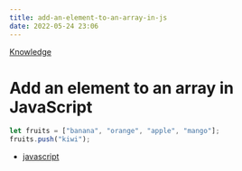 ```yaml
---
title: add-an-element-to-an-array-in-js
date: 2022-05-24 23:06
---
```


[Knowledge](Knowledge.md)

# Add an element to an array in JavaScript

```js
let fruits = ["banana", "orange", "apple", "mango"];
fruits.push("kiwi");
```

- [javascript](javascript.md)
